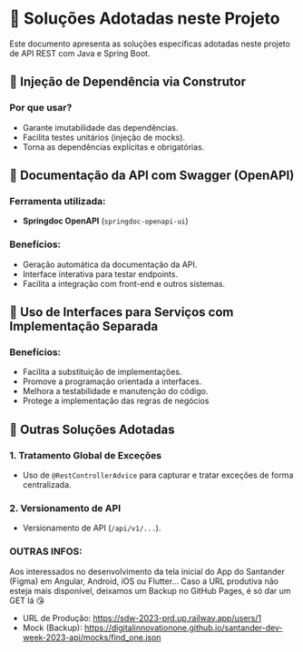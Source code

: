 
# 📄 Soluções Adotadas neste Projeto

Este documento apresenta as soluções específicas adotadas neste projeto de API REST com Java e Spring Boot.

## 🧱 Injeção de Dependência via Construtor

### Por que usar?
- Garante imutabilidade das dependências.
- Facilita testes unitários (injeção de mocks).
- Torna as dependências explícitas e obrigatórias.

## 📄 Documentação da API com Swagger (OpenAPI)

### Ferramenta utilizada:
- **Springdoc OpenAPI** (`springdoc-openapi-ui`)

### Benefícios:
- Geração automática da documentação da API.
- Interface interativa para testar endpoints.
- Facilita a integração com front-end e outros sistemas.

## 🧪 Uso de Interfaces para Serviços com Implementação Separada

### Benefícios:
- Facilita a substituição de implementações.
- Promove a programação orientada a interfaces.
- Melhora a testabilidade e manutenção do código.
- Protege a implementação das regras de negócios

## 📄 Outras Soluções Adotadas

### 1. **Tratamento Global de Exceções**
- Uso de `@RestControllerAdvice` para capturar e tratar exceções de forma centralizada.

### 2. **Versionamento de API**
- Versionamento de API (`/api/v1/...`).

### OUTRAS INFOS:

Aos interessados no desenvolvimento da tela inicial do App do Santander (Figma) em Angular, Android, iOS ou Flutter... Caso a URL produtiva não esteja mais disponível, deixamos um Backup no GitHub Pages, é só dar um GET lá 😘
- URL de Produção: https://sdw-2023-prd.up.railway.app/users/1
- Mock (Backup): https://digitalinnovationone.github.io/santander-dev-week-2023-api/mocks/find_one.json
